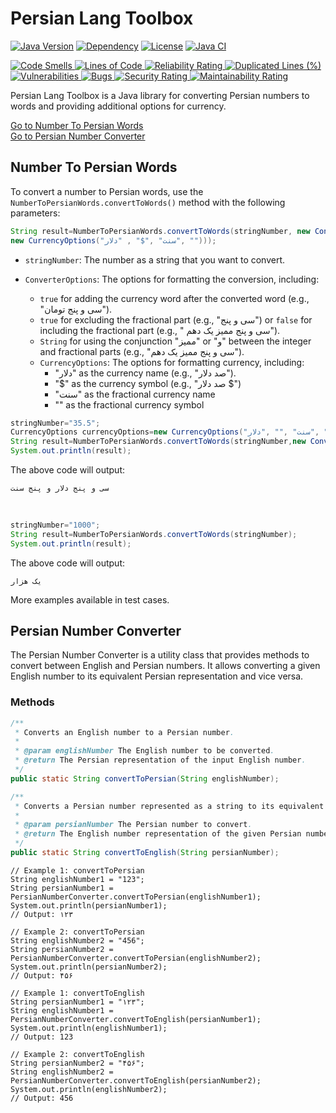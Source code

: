 # Persian Lang Toolbox

[![Java Version](https://img.shields.io/badge/Java-17%2B-orange)](https://www.java.com)
[![Dependency](https://img.shields.io/badge/Dependency-None-brightgreen)](#)
[![License](https://img.shields.io/badge/License-MIT-blue)](LICENSE)
<a href=" https://github.com/sudoitir/PersianLangToolbox/actions/workflows/maven.yml">
<img src="https://github.com/sudoitir/PersianLangToolbox/actions/workflows/maven.yml/badge.svg" alt="Java CI">
</a>
<br>

<a href="https://sonarcloud.io/summary/new_code?id=sudoitir_PersianLangToolbox">
    <img src="https://sonarcloud.io/api/project_badges/measure?project=sudoitir_PersianLangToolbox&metric=code_smells"
         alt="Code Smells">
</a>
<a href="https://sonarcloud.io/summary/new_code?id=sudoitir_PersianLangToolbox">
    <img src="https://sonarcloud.io/api/project_badges/measure?project=sudoitir_PersianLangToolbox&metric=ncloc"
         alt="Lines of Code">
</a>
<a href="https://sonarcloud.io/summary/new_code?id=sudoitir_PersianLangToolbox">
    <img src="https://sonarcloud.io/api/project_badges/measure?project=sudoitir_PersianLangToolbox&metric=reliability_rating"
         alt="Reliability Rating">
</a>

<a href="https://sonarcloud.io/summary/new_code?id=sudoitir_PersianLangToolbox">
    <img src="https://sonarcloud.io/api/project_badges/measure?project=sudoitir_PersianLangToolbox&metric=duplicated_lines_density"
         alt="Duplicated Lines (%)">
</a>
<a href="https://sonarcloud.io/summary/new_code?id=sudoitir_PersianLangToolbox">
    <img src="https://sonarcloud.io/api/project_badges/measure?project=sudoitir_PersianLangToolbox&metric=vulnerabilities"
         alt="Vulnerabilities">
</a>
<a href="https://sonarcloud.io/summary/new_code?id=sudoitir_PersianLangToolbox">
    <img src="https://sonarcloud.io/api/project_badges/measure?project=sudoitir_PersianLangToolbox&metric=bugs"
         alt="Bugs">
</a>
<a href="https://sonarcloud.io/summary/new_code?id=sudoitir_PersianLangToolbox">
    <img src="https://sonarcloud.io/api/project_badges/measure?project=sudoitir_PersianLangToolbox&metric=security_rating"
         alt="Security Rating">
</a>
<a href="https://sonarcloud.io/summary/new_code?id=sudoitir_PersianLangToolbox">
    <img src="https://sonarcloud.io/api/project_badges/measure?project=sudoitir_PersianLangToolbox&metric=sqale_rating"
         alt="Maintainability Rating">
</a>



Persian Lang Toolbox is a Java library for converting Persian numbers to words and providing additional options for
currency.

[Go to Number To Persian Words](#number-to-persian-words)
<br>
[Go to Persian Number Converter](#persian-number-converter)

## Number To Persian Words

To convert a number to Persian words, use the `NumberToPersianWords.convertToWords()` method with the following
parameters:

```java
String result=NumberToPersianWords.convertToWords(stringNumber, new ConverterOptions(true, false, "و",
new CurrencyOptions("سنت" ,"$" , "دلار", "")));
```

- `stringNumber`:
  The number as a string that you want to convert.

- `ConverterOptions`:
  The options for formatting the conversion, including:
    - `true` for adding the currency word after the converted word (e.g., "سی و پنج تومان").
    - `true` for excluding the fractional part (e.g., "سی و پنج") or `false` for including the fractional part (e.g., "
      سی و پنج ممیز یک دهم").
    - `String` for using the conjunction "ممیز" or "و" between the integer and fractional parts (e.g., "سی و پنج ممیز یک
      دهم").
    - `CurrencyOptions`: The options for formatting currency, including:
        - "دلار" as the currency name (e.g., "صد دلار").
        - "$" as the currency symbol (e.g., "صد دلار $")
        - "سنت" as the fractional currency name
        - "" as the fractional currency symbol

```java
stringNumber="35.5";
CurrencyOptions currencyOptions=new CurrencyOptions("سنت" ,"" ,"دلار", "");
String result=NumberToPersianWords.convertToWords(stringNumber,new ConverterOptions(true, false, currencyOptions));
System.out.println(result);
```

The above code will output:

```
سی و پنج دلار و پنج سنت
```

<br>

```java
stringNumber="1000";
String result=NumberToPersianWords.convertToWords(stringNumber);
System.out.println(result);
```

The above code will output:

```
یک هزار
```

More examples available in test cases.

## Persian Number Converter

The Persian Number Converter is a utility class that provides methods to convert between English and Persian numbers. It
allows converting a given English number to its equivalent Persian representation and vice versa.

### Methods

```java
/**
 * Converts an English number to a Persian number.
 *
 * @param englishNumber The English number to be converted.
 * @return The Persian representation of the input English number.
 */
public static String convertToPersian(String englishNumber);
```

```java
/**
 * Converts a Persian number represented as a string to its equivalent English number representation.
 *
 * @param persianNumber The Persian number to convert.
 * @return The English number representation of the given Persian number.
 */
public static String convertToEnglish(String persianNumber);
```

```
// Example 1: convertToPersian
String englishNumber1 = "123";
String persianNumber1 = PersianNumberConverter.convertToPersian(englishNumber1);
System.out.println(persianNumber1);
// Output: ۱۲۳
```

```
// Example 2: convertToPersian
String englishNumber2 = "456";
String persianNumber2 = PersianNumberConverter.convertToPersian(englishNumber2);
System.out.println(persianNumber2);
// Output: ۴۵۶
```

```
// Example 1: convertToEnglish
String persianNumber1 = "۱۲۳";
String englishNumber1 = PersianNumberConverter.convertToEnglish(persianNumber1);
System.out.println(englishNumber1);
// Output: 123
```

```
// Example 2: convertToEnglish
String persianNumber2 = "۴۵۶";
String englishNumber2 = PersianNumberConverter.convertToEnglish(persianNumber2);
System.out.println(englishNumber2);
// Output: 456
```

